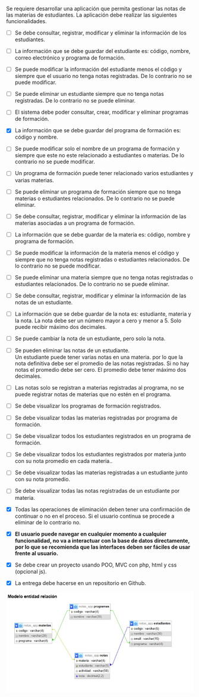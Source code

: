 Se requiere desarrollar una aplicación que permita gestionar las notas de las materias de estudiantes. La aplicación debe realizar las siguientes funcionalidades.

- [ ] Se debe consultar, registrar, modificar y eliminar la información de los estudiantes.  
- [ ] La información que se debe guardar del estudiante es: código, nombre, correo electrónico y programa de formación.  
- [ ] Se puede modificar la información del estudiante menos el código y siempre que el usuario no tenga notas registradas. De lo contrario no se puede modificar.  
- [ ] Se puede eliminar un estudiante siempre que no tenga notas registradas. De lo contrario no se puede eliminar.  
    
- [ ] El sistema debe poder consultar, crear, modificar y eliminar programas de formación.  
- [x] La información que se debe guardar del programa de formación es: código y nombre.  
- [ ] Se puede modificar solo el nombre de un programa de formación y siempre que este no este relacionado a estudiantes o materias. De lo contrario no se puede modificar.  
- [ ] Un programa de formación puede tener relacionado varios estudiantes y varias materias.  
- [ ] Se puede eliminar un programa de formación siempre que no tenga materias o estudiantes relacionados. De lo contrario no se puede eliminar.  
    
- [ ] Se debe consultar, registrar, modificar y eliminar la información de las materias asociadas a un programa de formación.  
- [ ] La información que se debe guardar de la materia es: código, nombre y programa de formación.  
- [ ] Se puede modificar la información de la materia menos el código y siempre que no tenga notas registradas o estudiantes relacionados. De lo contrario no se puede modificar.  
- [ ] Se puede eliminar una materia siempre que no tenga notas registradas o estudiantes relacionados. De lo contrario no se puede eliminar.

- [ ] Se debe consultar, registrar, modificar y eliminar la información de las notas de un estudiante.  
- [ ] La información que se debe guardar de la nota es: estudiante, materia y la nota. La nota debe ser un número mayor a cero y menor a 5\. Solo puede recibir máximo dos decimales.  
- [ ] Se puede cambiar la nota de un estudiante, pero solo la nota.  
- [ ] Se pueden eliminar las notas de un estudiante.  
  Un estudiante puede tener varias notas en una materia. por lo que la nota definitiva debe ser el promedio de las notas registradas. Si no hay notas el promedio debe ser cero. El promedio debe tener máximo dos decimales.  
- [ ] Las notas solo se registran a materias registradas al programa, no se puede registrar notas de materias que no estén en el programa.  
    
- [ ] Se debe visualizar los programas de formación registrados.  
- [ ] Se debe visualizar todas las materias registradas por programa de formación.  
- [ ] Se debe visualizar todos los estudiantes registrados en un programa de formación.  
- [ ] Se debe visualizar todos los estudiantes registrados por materia junto con su nota promedio en cada materia..  
- [ ] Se debe visualizar todas las materias registradas a un estudiante junto con su nota promedio.  
- [ ] Se debe visualizar todas las notas registradas de un estudiante por materia.  
- [x] Todas las operaciones de eliminación deben tener una confirmación de continuar o no en el proceso. Si el usuario continua se procede a eliminar de lo contrario no.  
- [x] **El usuario puede navegar en cualquier momento a cualquier funcionalidad, no va a interactuar con la base de datos directamente, por lo que se recomienda que las interfaces deben ser fáciles de usar frente al usuario.**  
    
- [x] Se debe crear un proyecto usando POO, MVC con php, html y css (opcional js).  
- [x] La entrega debe hacerse en un repositorio en Github.

![Modelo](Modelo-entidad-relacion.jpeg)
